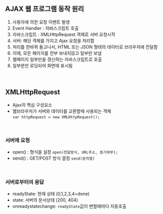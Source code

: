 ## AJAX 웹 프로그램 동작 원리
1. 사용자에 의한 요청 이벤트 발생
2. Event Handler : 자바스크립트 호출
3. 자바스크립트 : XMLHttpRequest 객체로 서버 요청시작
4. 서버: 해당 객체를 가지고 Ajax 요청을 처리함
5. 처리를 한바퀴 돌고나서, HTML 또는 JSON 형태의 데이터로 브라우저에 전달함
6. 이때, 모든 페이지를 전부 보내지않고 일부만 보냄
7. 웹페이지 일부만을 갱신하는 자바스크립트로 호출
8. 일부분만 로딩되어 화면에 표시됨
<br><br><br>

## XMLHttpRequest
- Ajax의 핵심 구성요소
- 웹브라우저가 서버와 데이터를 교환할때 사용되는 객체 <br> 
`var httpRequest = new XMLHttpRequest();`

<br>

### 서버에 요청
- open() : 형식을 설정
  `open(전달방식, URL주소, 동기여부);`
- send() : GET/POST 방식 결정 `send(문자열)`
  
<br>

### 서버로부터의 응답
- readyState: 현재 상태 (0,1,2,3,4=done)
- state: 서버의 문서상태  (200, 404)
- onreadystatechange: `readyState`값이 변할때마다 자동호출


